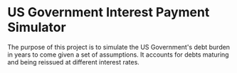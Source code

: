 # US Government Interest Payment Simulator

The purpose of this project is to simulate the US Government's debt burden in years to come given a set of assumptions. It accounts for debts maturing and being reissued at different interest rates.
